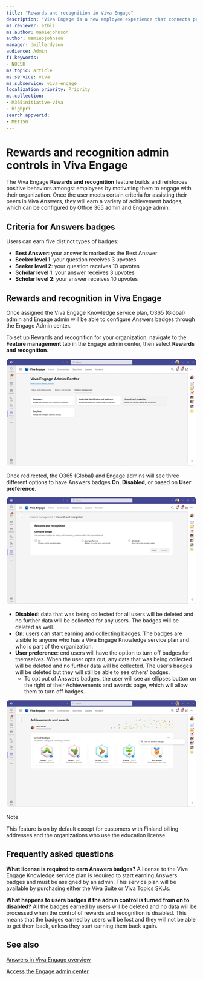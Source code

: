 ```yaml
---
title: "Rewards and recognition in Viva Engage"
description: "Viva Engage is a new employee experience that connects people across the company—wherever and whenever they work—so that everyone is included and engaged."
ms.reviewer: ethli
ms.author: mamiejohnson
author: mamiepjohnson
manager: dmillerdyson
audience: Admin
f1.keywords:
- NOCSH
ms.topic: article
ms.service: viva
ms.subservice: viva-engage
localization_priority: Priority
ms.collection:  
- M365initiative-viva
- highpri
search.appverid:
- MET150
---
```


# Rewards and recognition admin controls in Viva Engage

The Viva Engage **Rewards and recognition** feature builds and reinforces positive behaviors amongst employees by motivating them to engage with their organization. Once the user meets certain criteria for assisting their peers in Viva Answers, they will earn a variety of achievement badges, which can be configured by Office 365 admin and Engage admin.  

## Criteria for Answers badges 

Users can earn five distinct types of badges:  

- **Best Answer**: your answer is marked as the Best Answer 
- **Seeker level 1**: your question receives 3 upvotes 
- **Seeker level 2**: your question receives 10 upvotes 
- **Scholar level 1**: your answer receives 3 upvotes 
- **Scholar level 2**: your answer receives 10 upvotes 

## Rewards and recognition in Viva Engage

Once assigned the Viva Engage Knowledge service plan, O365 (Global) admin and Engage admin will be able to configure Answers badges through the Engage Admin center.  

To set up Rewards and recognition for your organization, navigate to the **Feature management** tab in the Engage admin center, then select **Rewards and recognition**.
 
![Image of the interface for Rewards and recognition in the Engage admin center](/Viva/media/engage/IMG/badges-eac.png)

Once redirected, the O365 (Global) and Engage admins will see three different options to have Answers badges **On**, **Disabled**, or based on **User preference**.
 
![Image of the interface for Answers badges settings in the Engage admin center](/Viva/media/engage/IMG/badges-settings.png)

- **Disabled**: data that was being collected for all users will be deleted and no further data will be collected for any users. The badges will be deleted as well.  
- **On**: users can start earning and collecting badges. The badges are visible to anyone who has a Viva Engage Knowledge service plan and who is part of the organization.
- **User preference**: end users will have the option to turn off badges for themselves. When the user opts out, any data that was being collected will be deleted and no further data will be collected. The user’s badges will be deleted but they will still be able to see others’ badges.  
    - To opt out of Answers badges, the user will see an ellipses button on the right of their Achievements and awards page, which will allow them to turn off badges.
 
![Image of the interface for users to turn off Answers badges](/Viva/media/engage/IMG/badges-turn-off.png)
 
>[!NOTE]
> This feature is on by default except for customers with Finland billing addresses and the organizations who use the education license.

## Frequently asked questions

**What license is required to earn Answers badges?**
A license to the Viva Engage Knowledge service plan is required to start earning Answers badges and must be assigned by an admin. This service plan will be available by purchasing either the Viva Suite or Viva Topics SKUs.
 
**What happens to users badges if the admin control is turned from on to disabled?**
All the badges earned by users will be deleted and no data will be processed when the control of rewards and recognition is disabled. This means that the badges earned by users will be lost and they will not be able to get them back, unless they start earning them back again. 


## See also 

[Answers in Viva Engage overview](/viva/engage/eac-answers-overview-setup.md)

[Access the Engage admin center](/Viva/engage/eac-as-access-eac.md)
